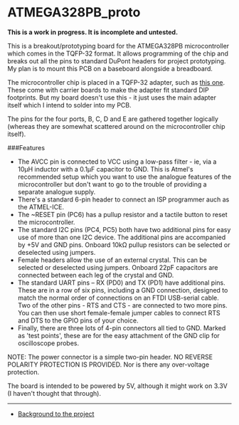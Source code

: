 # ATMEGA328PB_proto

**This is a work in progress. It is incomplete and untested.**

This is a breakout/prototyping board for the ATMEGA328PB microcontroller which comes in the TQFP-32 format. It allows programming of the chip and breaks out all the pins to standard DuPont headers for project prototyping. My plan is to mount this PCB on a baseboard alongside a breadboard.

The microcontroller chip is placed in a TQFP-32 adapter, such as [this one](https://www.ebay.com/itm/1Pcs-TQFP32-QFP32-TO-DIP32-28-IC-Programmer-Adapter-Chip-Test-Socket-Pitch-Black/173689092477?ssPageName=STRK%3AMEBIDX%3AIT&_trksid=p2057872.m2749.l2649). These come with carrier boards to make the adapter fit standard DIP footprints. But my board doesn't use this - it just uses the main adapter itself which I intend to solder into my PCB.

The pins for the four ports, B, C, D and E are gathered together logically (whereas they are somewhat scattered around on the microcontroller chip itself).

###Features
* The AVCC pin is connected to VCC using a low-pass filter - ie, via a 10µH inductor with a 0.1µF capacitor to GND. This is Atmel's recommended setup which you want to use the analogue features of the microcontroller but don't want to go to the trouble of providing a separate analogue supply.
* There's a standard 6-pin header to connect an ISP programmer auch as the ATMEL-ICE.
* The ~RESET pin (PC6) has a pullup resistor and a tactile button to reset the microcontroller.
* The standard I2C pins (PC4, PC5) both have two additional pins for easy use of more than one I2C device. The additional pins are accompanied by +5V and GND pins. Onboard 10kΩ pullup resistors can be selected or deselected using jumpers.
* Female headers allow the use of an external crystal. This can be selected or deselected using jumpers. Onboard 22pF capacitors are connected between each leg of the crystal and GND.
* The standard UART pins – RX (PD0) and TX (PD1) have additional pins. These are in a row of six pins, including a GND connection, designed to match the normal order of connections on an FTDI USB-serial cable. Two of the other pins - RTS and CTS - are connected to two more pins. You can then use short female-female jumper cables to connect RTS and DTS to the GPIO pins of your choice.
* Finally, there are three lots of 4-pin connectors all tied to GND. Marked as 'test points', these are for the easy attachment of the GND clip for oscilloscope probes.

NOTE: The power connector is a simple two-pin header. NO REVERSE POLARITY PROTECTION IS PROVIDED. Nor is there any over-voltage protection.

The board is intended to be powered by 5V, although it might work on 3.3V (I haven't thought that through).

***
* [Background to the project](https://mansfield-devine.com/speculatrix/2019/07/atmega328pb-breakout-and-prototyping-board/)


